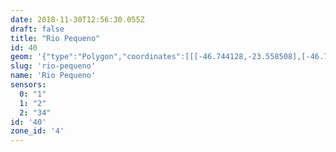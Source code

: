 ```yaml
---
date: 2018-11-30T12:56:30.055Z
draft: false
title: "Rio Pequeno"
id: 40
geom: '{"type":"Polygon","coordinates":[[[-46.744128,-23.558508],[-46.744633,-23.558503],[-46.746397,-23.558284],[-46.747173,-23.558709],[-46.747386,-23.558777],[-46.74759,-23.558754],[-46.747856,-23.558474],[-46.748107,-23.558351],[-46.748416,-23.557954],[-46.750515,-23.55655],[-46.751271,-23.555186],[-46.751439,-23.555034],[-46.751684,-23.554924],[-46.752097,-23.554921],[-46.755001,-23.555892],[-46.755467,-23.5559],[-46.755805,-23.555767],[-46.756171,-23.555355],[-46.757959,-23.550903],[-46.75959,-23.555293],[-46.760157,-23.55573],[-46.761882,-23.556481],[-46.762229,-23.556841],[-46.762406,-23.557489],[-46.762624,-23.557833],[-46.76425,-23.558812],[-46.764414,-23.55899],[-46.764472,-23.559247],[-46.764399,-23.559496],[-46.763097,-23.560814],[-46.763695,-23.561323],[-46.76383,-23.561196],[-46.764533,-23.561057],[-46.764887,-23.562912],[-46.764949,-23.563093],[-46.765239,-23.563458],[-46.765914,-23.563789],[-46.766396,-23.563362],[-46.766501,-23.563462],[-46.766507,-23.563703],[-46.767273,-23.563336],[-46.767521,-23.563475],[-46.76746,-23.563675],[-46.767673,-23.563767],[-46.769746,-23.564043],[-46.770746,-23.564287],[-46.77106,-23.564518],[-46.772078,-23.566125],[-46.772193,-23.566595],[-46.772493,-23.569375],[-46.772434,-23.569445],[-46.772508,-23.569498],[-46.772617,-23.569897],[-46.772471,-23.57023],[-46.777352,-23.570862],[-46.777643,-23.570964],[-46.778329,-23.571398],[-46.77868,-23.571454],[-46.778806,-23.571403],[-46.778903,-23.57167],[-46.779026,-23.571551],[-46.779131,-23.571256],[-46.779254,-23.571113],[-46.779458,-23.571041],[-46.779838,-23.571117],[-46.779773,-23.570641],[-46.780327,-23.570815],[-46.780346,-23.571191],[-46.780087,-23.571761],[-46.780126,-23.57202],[-46.780676,-23.572506],[-46.78112,-23.572795],[-46.781287,-23.573103],[-46.781244,-23.573408],[-46.781468,-23.573559],[-46.781927,-23.574218],[-46.782305,-23.574381],[-46.780882,-23.574455],[-46.781591,-23.576849],[-46.780705,-23.577046],[-46.78071,-23.577094],[-46.780052,-23.577263],[-46.779447,-23.577895],[-46.778756,-23.578322],[-46.778411,-23.57877],[-46.778396,-23.579454],[-46.778167,-23.579936],[-46.777798,-23.580356],[-46.777189,-23.58082],[-46.776838,-23.581241],[-46.77637,-23.581587],[-46.776018,-23.582286],[-46.775105,-23.58285],[-46.775059,-23.582925],[-46.775113,-23.582995],[-46.772489,-23.58278],[-46.770552,-23.582937],[-46.76989,-23.583115],[-46.767187,-23.584616],[-46.766286,-23.584906],[-46.765557,-23.585056],[-46.763076,-23.585372],[-46.761798,-23.585451],[-46.761763,-23.585536],[-46.760735,-23.585723],[-46.760529,-23.585698],[-46.758536,-23.586216],[-46.757512,-23.586352],[-46.756833,-23.586374],[-46.756885,-23.586284],[-46.756428,-23.585895],[-46.755429,-23.58567],[-46.755245,-23.585508],[-46.754926,-23.584775],[-46.754643,-23.584577],[-46.754434,-23.584535],[-46.754336,-23.584682],[-46.754347,-23.584519],[-46.753525,-23.58442],[-46.753322,-23.584476],[-46.752439,-23.584948],[-46.752249,-23.584979],[-46.752034,-23.584928],[-46.751819,-23.584724],[-46.751653,-23.583987],[-46.751409,-23.583678],[-46.751143,-23.583526],[-46.750843,-23.583481],[-46.75022,-23.58369],[-46.750067,-23.583693],[-46.749816,-23.583576],[-46.749628,-23.583311],[-46.749649,-23.582696],[-46.749458,-23.582225],[-46.749458,-23.581975],[-46.750012,-23.581032],[-46.75004,-23.580846],[-46.749957,-23.580691],[-46.749533,-23.580344],[-46.749406,-23.580163],[-46.749381,-23.579899],[-46.749627,-23.579429],[-46.749617,-23.579104],[-46.748942,-23.57826],[-46.748667,-23.578127],[-46.748011,-23.578119],[-46.74678,-23.57857],[-46.745911,-23.579124],[-46.745675,-23.5792],[-46.7455,-23.579175],[-46.745124,-23.57897],[-46.745048,-23.57838],[-46.744922,-23.578165],[-46.74456,-23.578016],[-46.743625,-23.577911],[-46.743349,-23.577823],[-46.743181,-23.577655],[-46.742943,-23.576958],[-46.74274,-23.576695],[-46.73977,-23.57512],[-46.738996,-23.574196],[-46.738835,-23.574088],[-46.73741,-23.573681],[-46.737004,-23.573741],[-46.735965,-23.574115],[-46.73582,-23.573862],[-46.738547,-23.572498],[-46.738919,-23.572252],[-46.741729,-23.568805],[-46.741368,-23.568403],[-46.741115,-23.567997],[-46.741991,-23.566916],[-46.742073,-23.566965],[-46.742566,-23.56636],[-46.741507,-23.565575],[-46.742529,-23.564278],[-46.741792,-23.563748],[-46.742015,-23.5635],[-46.741895,-23.563424],[-46.742159,-23.563135],[-46.742348,-23.56304],[-46.742467,-23.562886],[-46.742272,-23.562916],[-46.743625,-23.561257],[-46.743686,-23.560751],[-46.743317,-23.560407],[-46.743353,-23.560217],[-46.743835,-23.560253],[-46.744128,-23.558508]]]}'
slug: 'rio-pequeno'
name: 'Rio Pequeno'
sensors:
  0: "1"
  1: "2"
  2: "34"
id: '40'
zone_id: '4'
---
```

		